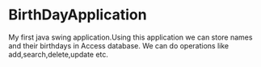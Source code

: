 # BirthDayApplication

My first java swing application.Using this application we can store 
names and their birthdays in Access database. We can do operations
like add,search,delete,update etc.
